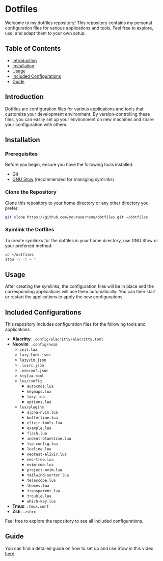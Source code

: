 # Dotfiles

Welcome to my dotfiles repository! This repository contains my personal configuration files for various applications and tools. Feel free to explore, use, and adapt them to your own setup.

## Table of Contents

- [Introduction](#introduction)
- [Installation](#installation)
- [Usage](#usage)
- [Included Configurations](#included-configurations)
- [Guide](#guide)

## Introduction

Dotfiles are configuration files for various applications and tools that customize your development environment. By version-controlling these files, you can easily set up your environment on new machines and share your configuration with others.

## Installation

### Prerequisites

Before you begin, ensure you have the following tools installed:

- Git
- [GNU Stow](https://www.gnu.org/software/stow/) (recommended for managing symlinks)

### Clone the Repository

Clone this repository to your home directory or any other directory you prefer:

```bash
git clone https://github.com/yourusername/dotfiles.git ~/dotfiles
```

### Symlink the Dotfiles

To create symlinks for the dotfiles in your home directory, use GNU Stow or your preferred method:

```bash
cd ~/dotfiles
stow -v -t ~ *
```

## Usage

After creating the symlinks, the configuration files will be in place and the corresponding applications will use them automatically. You can then start or restart the applications to apply the new configurations.

## Included Configurations

This repository includes configuration files for the following tools and applications:

- **Alacritty**: `.config/alacritty/alacritty.toml`
- **Neovim**: `.config/nvim`
  - `init.lua`
  - `lazy-lock.json`
  - `lazyvim.json`
  - `.luarc.json`
  - `.neoconf.json`
  - `stylua.toml`
  - `lua/config`
    - `autocmds.lua`
    - `keymaps.lua`
    - `lazy.lua`
    - `options.lua`
  - `lua/plugins`
    - `alpha-nvim.lua`
    - `bufferline.lua`
    - `elixir-tools.lua`
    - `example.lua`
    - `flash.lua`
    - `indent-blankline.lua`
    - `lsp-config.lua`
    - `lualine.lua`
    - `neotest-elixir.lua`
    - `neo-tree.lua`
    - `nvim-cmp.lua`
    - `project-nvim.lua`
    - `tailwind-sorter.lua`
    - `telescope.lua`
    - `themes.lua`
    - `transparent.lua`
    - `trouble.lua`
    - `which-key.lua`
- **Tmux**: `.tmux.conf`
- **Zsh**: `.zshrc`

Feel free to explore the repository to see all included configurations.

## Guide

You can find a detailed guide on how to set up and use Stow in this video [here](https://www.youtube.com/watch?v=y6XCebnB9gs).
